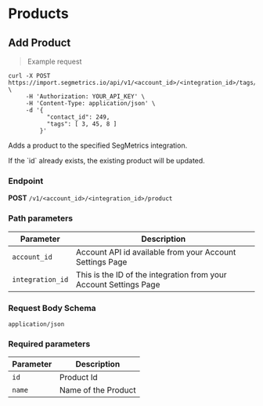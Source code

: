 Products
===========

Add Product
----------------

> Example request

```shell
curl -X POST https://import.segmetrics.io/api/v1/<account_id>/<integration_id>/tags/add \
     -H 'Authorization: YOUR_API_KEY' \
     -H 'Content-Type: application/json' \
     -d '{
           "contact_id": 249,
           "tags": [ 3, 45, 8 ]
         }'
```

Adds a product to the specified SegMetrics integration.

<aside class="notice">
If the `id` already exists, the existing product will be updated.
</aside>

### Endpoint

**POST** `/v1/<account_id>/<integration_id>/product`

### Path parameters

Parameter | Description
------------- | -------------
`account_id` | Account API id available from your Account Settings Page
`integration_id` | This is the ID of the integration from your Account Settings Page

### Request Body Schema
`application/json`

### Required parameters

Parameter | Description
------------- | -------------
`id` | Product Id
`name` | Name of the Product
